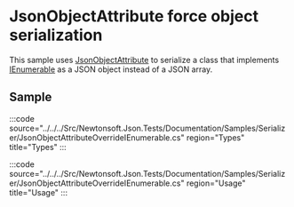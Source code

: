 ﻿# JsonObjectAttribute force object serialization

This sample uses [JsonObjectAttribute](/api/newtonsoft/json/jsonobjectattribute/) to serialize a class that implements [IEnumerable](https://docs.microsoft.com/en-us/dotnet/api/system.collections.generic.ienumerable) as a JSON object instead of a JSON array.

## Sample

:::code source="../../../Src/Newtonsoft.Json.Tests/Documentation/Samples/Serializer/JsonObjectAttributeOverrideIEnumerable.cs" region="Types" title="Types" :::

:::code source="../../../Src/Newtonsoft.Json.Tests/Documentation/Samples/Serializer/JsonObjectAttributeOverrideIEnumerable.cs" region="Usage" title="Usage" :::
